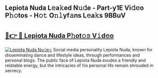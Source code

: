 ## Lepiota Nuda L𝚎a𝚔ed N𝚞𝚍e - Part-y1E Vi𝚍𝚎o P𝚑𝚘tos - H𝚘𝚝 O𝚗𝚕yf𝚊ns L𝚎a𝚔s 9BBuV

# <h2><a href="http://kf3m7x.oniu.top/?m=Lepiota+Nuda">🔗👉 🔴 Lepiota Nuda P𝚑ot𝚘𝚜 V𝚒d𝚎o</a></h2>

[![Lepiota Nuda Nu𝚍e𝚜](https://i.imgur.com/0qMVB7G.gif)](http://kf3m7x.oniu.top/?m=Lepiota+Nuda)
Social media personality Lepiota Nuda, known for disseminating dance and lifestyle ideas, through performances and personal blogs. The public face of Lepiota Nuda exudes a friendly and relatable energy, but the intricacies of his personal life remain shrouded in secrecy.  

